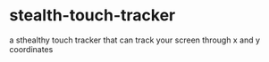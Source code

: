 # stealth-touch-tracker
a sthealthy touch tracker that can track your screen through x and y coordinates
